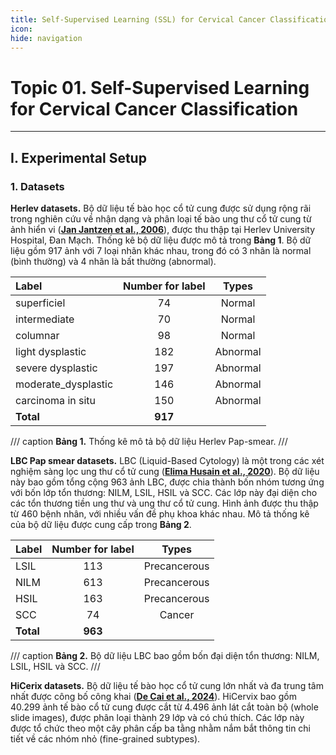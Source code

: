 ```yaml
---
title: Self-Supervised Learning (SSL) for Cervical Cancer Classification
icon:
hide: navigation
---
```


# Topic 01. Self-Supervised Learning for Cervical Cancer Classification
---

## I. Experimental Setup
### 1. Datasets

**Herlev datasets.** Bộ dữ liệu tế bào học cổ tử cung được sử dụng rộng rãi trong nghiên cứu về nhận dạng và phân loại tế bào ung thư cổ tử cung từ ảnh hiển vi ([**Jan Jantzen et al., 2006**](https://www.researchgate.net/publication/282157686_The_Pap_Smear_Benchmark)), được thu thập tại Herlev University Hospital, Đan Mạch. Thống kê bộ dữ liệu được mô tả trong **Bảng 1**. Bộ dữ liệu gồm 917 ảnh với 7 loại nhãn khác nhau, trong đó có 3 nhãn là normal (bình thường) và 4 nhãn là bất thường (abnormal). 

| Label | Number for label | Types |
| :---- | :--------------: | :---: |
| superficiel | 74 | Normal | 
| intermediate | 70 | Normal |
| columnar | 98 | Normal |
| light dysplastic | 182 | Abnormal | 
| severe dysplastic | 197 | Abnormal |
| moderate_dysplastic | 146 | Abnormal | 
| carcinoma in situ | 150 | Abnormal |
| **Total** | **917** | |

/// caption
**Bảng 1.** Thống kê mô tả bộ dữ liệu Herlev Pap-smear.
///

**LBC Pap smear datasets.** LBC (Liquid-Based Cytology) là một trong các xét nghiệm sàng lọc ung thư cổ tử cung ([**Elima Husain et al., 2020**](https://pmc.ncbi.nlm.nih.gov/articles/PMC7186519/)). Bộ dữ liệu này bao gồm tổng cộng 963 ảnh LBC, được chia thành bốn nhóm tương ứng với bốn lớp tổn thương: NILM, LSIL, HSIL và SCC. Các lớp này đại diện cho các tổn thương tiền ung thư và ung thư cổ tử cung. Hình ảnh được thu thập từ 460 bệnh nhân, với nhiều vấn đề phụ khoa khác nhau. Mô tả thống kê của bộ dữ liệu được cung cấp trong **Bảng 2**.

| Label | Number for label | Types |
| :---- | :--------------: | :---: |
| LSIL  | 113 | Precancerous |
| NILM  | 613 | Precancerous |
| HSIL  | 163 | Precancerous |
| SCC   | 74  | Cancer       |
| **Total** | **963** |      |

/// caption
**Bảng 2.** Bộ dữ liệu LBC bao gồm bốn đại diện tổn thương: NILM, LSIL, HSIL và SCC.
///

**HiCerix datasets.** Bộ dữ liệu tế bào học cổ tử cung lớn nhất và đa trung tâm nhất được công bố công khai ([**De Cai et al., 2024**](https://ieeexplore.ieee.org/document/10571965)). HiCervix bao gồm 40.299 ảnh tế bào cổ tử cung được cắt từ 4.496 ảnh lát cắt toàn bộ (whole slide images), được phân loại thành 29 lớp và có chú thích. Các lớp này được tổ chức theo một cây phân cấp ba tằng nhằm nắm bắt thông tin chi tiết về các nhóm nhỏ (fine-grained subtypes).

























<!-- ## 1. Main contribution details
### __1.1 Tác động của các kỹ thuật augmentation__

**Ý tưởng.** Phân tích nhóm tác động và chức năng của các phương pháp augmentation.

- Hình học: crop, flip, rotation.
- Màu sắc: color jitter, histogram equalization.
- Biến dạng mềm: elastic deformation.
- Nhiễu ảnh: gaussian blur, speckle noise.
- Tăng độ phân giải ảnh: blur, sharpen.

**Phương pháp thực hiện.** Thiết lập một baseline ban đầu, bao gồm các kỹ thuật augmentation đơn giản, ít gây nhiễu sinh học, phù hợp với dữ liệu ảnh y tế và có khả năng giữ nguyên thông tin cấu trúc trong ảnh tế bào. 

| Config | Augment | Notes |
| :----: | :------ | :---: |
|  A | random crop, horizontal/vertical flip | baseline |
| B | baseline + group màu sắc | |
| C | baseline + group biến dạng mềm | |
| D | basline + group nhiễn ảnh | |
| E | basline + tăng độ phẩn giải anh | |

**Phương pháp đánh giá.** Sử dụng t-NSE với các thuật toán phân cụm (K-means hoặc DBSCAN) trên embedding sau khi quá trình huấn luyện không nhãn kết thúc, trực quan hóa kết quả đó trên nhiều cấu hình augmentation để so sánh. Có thể sử dụng thêm các độ đo để đánh giá biểu diễn linear protocol trên một ít tỷ lễ dữ liệu có nhãn. 

### __1.2 Xây dựng hàm mất mát phù hợp cho ảnh y tế__

**Motivation.** Barlow Twins Loss (BT Loss) được đề xuất bởi ([**Zbontar et al., 2021**](https://)), là một phương pháp học biểu diễn tự giám sát. Mục tiêu của phương pháp này là học các đặc trưng ổn định từ các ảnh đầu vào đã qua biến đổi bằng cách tối ưu hóa ma trận tương quan giữa hai tập embedding thu được từ hai phép biến đổi khác nhau của cùng một ảnh. Hàm mất mát BT được thiết kế với hai mục tiêu chính: (1) tăng cường tính tương quan trên đường chéo - đảm bảo các đặc trưng tương ứng giữa hai views giống nhau; (2) giảm nhiễu dữ thừa giữa các đặc trưng - khử tương quan giữa các đặc trưng khác nhau.

Cũng giống như các phương pháp học tự giám sát khác như SimCLR, MoCo, BYOL hay DINO, Barlow Twins dựa trên việc sinh ra hai biến thể của cùng một ảnh đầu vào thông qua pipeline biến đổi dữ liệu $\mathcal{T}$. Từ một batch ảnh ban đầu $\mathbf{X}$, hai batch ảnh augmented được tạo ra, ký hiệu là $H^A$ và $H^B$. Các batch này sau đó được đưa vào backbone CNN để trích xuất đặc trưng, tạo thành các batch embedding tương ứng $Z^A$ và $Z^B.$

Khác với các mô hình SSL khác, thay vì sử dụng L2 normalization, BT thực hiện chuẩn hóa embedding bằng cách trung bình hóa từng chiều đặc trưng theo batch, nhằm đảm bảo mỗi chiều có kỳ vọng bằng 0. Điêu này giúp tăng tính ổn định trong việc tính toán ma trận tương quan và giảm sự phụ thuộc nhất định vào chuẩn hóa L2.

Công thức BT cơ bản được định nghĩa như sau:

$$
\mathcal{L}_{BT} = 
\underbrace{\sum_i (1 - C_{ii})^2}_{\text{Invariance term}} 
+ 
\lambda 
\underbrace{\sum_i \sum_{j \neq i} C_{ij}^2}_{\text{Redundancy reduction term}} 
\tag{1}
$$


Trong đó $C$ được coi là cross correlation matrix giữa 2 view $Z^A$ và $Z^B$, và $C_{ij}$ được xác định bằng:

$$
C_{ij} = \frac{1}{N} \frac{\sum_b \mathcal{z}^A_{b, i} \mathcal{z}^B_{b, j}}{\sqrt{\sum (\mathcal{z}^A_{b, i})^2} \sqrt{\sum (\mathcal{z}^B_{b, j})^2}} \tag{2}
$$

$\sum (\mathcal{z}^A_{b, i})^2, \sum (\mathcal{z}^B_{b, j})^2$ lần lượt là độ lệch chuẩn theo batch của các đặc trưng trong 2 view $Z^A$ và $Z^B$, và $N$ là batch size. 

Việc tính toán hàm BT có thể được minh họa thông qua ví dụ sau. Giả sử một batch huấn luyện gồm $N=3$ ảnh đầu vào, ký hiệu $X = [x_a; x_b; x_c]$, mỗi ảnh trong batch sẽ tạo thành 2 phiên bản tăng cường khi đó $X = [x_{a1}; x_{a2}; x_{b1}; x_{b2}; x_{c1}; x_{c2 }]$. 

Toàn bộ ảnh sau đó được tổ chức thành 2 batch riêng biệt, tương ứng với hai view khác nhau của cùng một batch gốc: 

- Batch A: $Z_A = [x_{a1}; x_{b1}, x_{c1}]$.
- Batch B: $Z_B = [x_{a2}; x_{b2}, x_{c2}]$. 

Cả hai batch này được đưa qua một encoder chung thu được embedding, sau đó đưa qua một projection head với số chiêu là 3 thu được các tensor tương ứng như sau:

```python
torch.manual_seed(42)

z_a = torch.randn(3, 3)
z_b = torch.randn(3, 3)

print("z_a:\n", z_a)
print("z_b:\n", z_b)

# z_a:
#  tensor([[ 0.3367,  0.1288,  0.2345],
#         [ 0.2303, -1.1229, -0.1863],
#         [ 2.2082, -0.6380,  0.4617]])
# z_b:
#  tensor([[ 0.2674,  0.5349,  0.8094],
#         [ 1.1103, -1.6898, -0.9890],
#         [ 0.9580,  1.3221,  0.8172]])
```

Từ công thức (2), $C_{ij}$ có thể được viết như sau:

$$
C_{ij} = \frac{1}{N} \sum_{n=1}^N \frac{z^A_{b,i}}{\sigma(z^A_{b,i})} \frac{z^B_{b,j}}{\sigma(z^B_{b,j})} \tag{3}
$$

Công thức (3) này chính là tích vô hướng của $Z_A$ và $Z_B$ được chuẩn hóa (mean-centered và chia độ lệch chuẩn theo từng chiều). 

```python
mean_a = z_a.mean(dim=0)
std_a = z_a.std(dim=0, unbiased=False)
mean_b = z_b.mean(dim=0)
std_b = z_b.std(dim=0, unbiased=False)

z_a_norm = (z_a - mean_a) / std_a
z_b_norm = (z_b - mean_b) / std_b

print("z_a_norm:\n", z_a_norm)
print("z_b_norm:\n", z_b_norm)

# z_a_norm:
#  tensor([[-0.6478,  1.3057,  0.2404],
#         [-0.7648, -1.1233, -1.3271],
#         [ 1.4126, -0.1824,  1.0867]])
# z_b_norm:
#  tensor([[-1.3937,  0.3757,  0.7025],
#         [ 0.9045, -1.3686, -1.4142],
#         [ 0.4892,  0.9929,  0.7117]])

```

Sau khi chuẩn hóa lần lượt $Z_A$ và $Z_B$, $C_{ij}$ đơn giản chỉ là tích vô hướng giữa hai tensor này. Kết quả thu được ở bước này chính là ma trận tương quan chéo. 

```python
c_ij = (z_a_norm.T @ z_b_norm) / 3
c_ij

# tensor([[ 0.3007,  0.7353,  0.5440],
#         [-0.9750,  0.6156,  0.7920],
#         [-0.3346,  0.9952,  0.9397]])
```

Quay trở lại với mục tiêu chính của BT Loss, mục tiêu đầu tiên là tăng cường tính tương quan trên đường chéo - chính là việc đi tính Invariance Term (IT) trong công thức (1). Để tính được IT, chỉ cần lấy các giá trị trên đương chéo chính thực hiện tính toán. Trong ví dụ này có ba gía trị trên đương chéo là [0.3007; 0.6156; 0.9397].

$$\text{IT} = (1-0.3007)^2 + (1-0.6156)^2 + (1-0.9397)^2 = 2.0347$$

Mục tiêu thứ hai là giảm nhiễu dư thừa giữa các đặc trưng - chính là việc đi tính Redundancy Reduction Term (RRT) trong công thức (1). Nếu IT sử dụng các giá trị trên đường chéo thì RRT sẽ sử dụng các giá trị nằm ngoài đường chéo.

$$
\text{RRT} = (-0.9750)^2 + (-0.3346)^2 + 0.7353^2 + 0.9952^2 + 0.5440^2 + 0.7920^2 = 4.7803
$$

Khi đó BT loss của toàn bộ batch với $\lambda=0.005$ là:

$$
\mathcal{L}_{BT} = \text{IT} + 0.005 \cdot \text{RRT} = 2.0586
$$

**Hạn chế của BT Loss.** Mặc dù Barlow Twins là một phương pháp học biểu diễn tự giám sát mạnh mẽ, tuy nhiên vẫn có thể dễ dàng thấy một số hạn chế.

- Coi mức độ quan trọng giữa các vùng trong toàn bộ ảnh là như nhau: BT sử dụng toàn bộ embedding vector một cách đồng đều để tính tương qan giữa các view.

- Không có cơ chế tập trung: Thiếu cơ chế chú ý làm cho mô hình khó học được feature có tính phân biệt cao hoặc bỏ qua nhiễu. 

- Không khai thác tốt cấu trúc không gian: chủ yếu trên các vector embedding cuối cùng, bỏ qua thông tin không gian có giá trị từ feature map.

**Phương pháp đề xuất.** Cải tiến hàm mất mát Barlow Twins, nhằm thích ứng tốt hơn với đặc trưng của ảnh y tế. Phương pháp này tích hợp một cơ chế attention định hướng vào embedding (Attention Guided Barlow Twins Loss - AGBT), cho phép mô hình tập trung vào các vùng ảnh có khả năng mang thông tin chẩn đoán. Đặc biệt, khác với một số phương pháp như ([**Hagen el at., 2022**](https://arxiv.org/pdf/2205.15428)), ([**Guanghao Zhu el at., 2024**](https://arxiv.org/pdf/2205.15428)), ([**Chaitanya el at., 2021**](https://arxiv.org/pdf/2112.09645)), phương pháp này không cần thêm hàm mất mát phụ, giúp mô hình giữ được độ ổn định và đơn giản trong huấn luyện.

Với hai ảnh tăng cường $x_1, x_2$ được lấy từ cùng một ảnh gốc, mục tiêu là học được các biểu diễn $z_1, z_2$ nhằm nhấn mạnh các vùng quan trọng của ảnh. Để làm được điều này thì thêm vào một cơ chế attention trong không gian embedding, và kết hợp trực tiếp trước khi áp dụng vào Barlow Twins.

*Attention trong không gian embedding.* Gọi $f(\cdot)$ là encoder, $h(\cdot)$ là projection head và $k(.)$ là mạng con dùng để dự đoán attention. Với hai ảnh tăng cường $x_1, x_2$ có:

$$
z_1^{thô} = f(x_1); z_2^{thô} = f(x_2) \tag{4}
$$

$$
p_1 = h(z_1^{thô}); p_2 = h(z_2^{thô}) \tag{5}
$$

$$
a_1 = k(p_1); a_2 = k(p_2) \tag{6}
$$

Để tránh sự lệch pha giữa hai nhánh (view), tạo một attention dùng chung cho toàn bộ batch bằng cách tính trung bình giữa $a_1, a_2$:

$$
a_{shared} = \sqrt{a_1 \cdot a_2 + \epsilon} \tag{7}
$$

Sau đó, áp dụng attention lên từng embedding:

$$
z_1 = z_1^{thô} \cdot a_{shared}; z_2 = z_2^{thô} \cdot a_{shared} \tag{8}
$$

*Hàm mất mát Barlow Twins.* Vẫn sử dụng cơ chế như hàm BT Loss gốc nhằm tối đa hóa tính tương quan chéo giữa hai embedding, giảm thiểu tương quan giữa các chiều khác nhau. Đầu tiên, các vector được chuẩn hóa và tính tương tự như công thức (2). Hàm mất mát được giữ nguyên như (1), chỉ thay đầu vào là $z_1, z_2$ đã được attention-weighted. Tóm lại, loss cuối cùng cơ bản vẫn là một hàm Barlow Twins cổ điển, nhưng áp dụng trên embedding đã được điều chỉnh bởi attention:

### __1.3 Tác động của một số yếu tố đến hiệu suất mô hình__

**Tác động của pre-trained.** Đánh giá tác động của mô hình SSL khi khởi tạo huấn luyện từ đầu và khi sử dụng trọng số ImageNet, nhàm đánh giá sự tác động của miền dữ liệu tới hiệu suất của mô hình.

**Đánh giá sự cải thiện của hàm loss đề xuất.** Huấn luyện mô hình với một số hàm loss (NT-Xent, Barlow Twins, AGBT - hàm loss đề xuất) trong giai đoạn pretext_task, đánh giá hiệu suất mô hình khi sử dụng 3 hà loss này.

**Tác động của chiến lược fine-tune.** Triển khai hai kỹ thuật fine-tune chính: (1) Linear probing - đóng băng encoder và huấn luyện trên một lớp kết nối đầy đủ; (2) Full finetuning - huấn luyện toàn bộ mô hình trên cả encoder + classifier. 

**Ảnh hưởng của tỷ lệ dữ liệu có nhãn.** Sau khi quá trình pretext-task kết thúc, fine-tune mô hình với nhiều tỷ lệ dữ liệu có nhãn, nhàm đánh giá sự ảnh hưởng của dữ liệu có nhãn tới mô hình trong giai đoạn downstream task.

### __1.4 So sánh với các mô hình supervised baseline__

**Ý tưởng.** Đánh giá hiệu suất của mô hình SSL với các mô hình học có giám sát truyền thống trong trường hợp dữ liệu có nhãn khan hiếm.

**Phương pháp thực hiện.** Huấn luyện một số mô hình supervised learning trên cùng bộ dữ liệu (3-5 models), cùng tỷ lệ nhãn, cùng các tham số cấu hình (nhằm đảm bảo tính công bằng trong so sánh). 

### __1.5 Bộ dữ liệu__

**Ý tưởng.** Sử dụng bộ dữ liệu 22k ảnh kết hợp thêm với một số bộ dữ liệu công khai có nhãn tuông đương hoặc khác, nhằm tạo ra sự đa dạng và khác biệt giúp mô hình tổng quát hóa, biểu diễn tốt cho dữ liệu trong quá trình huấn luyện không nhãn.

**Phương pháp thực hiện.** Sử dụng bộ dữ liệu Herlev, SIPakMed, Mendeley và HiCervix.  -->